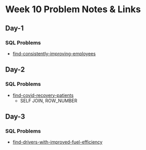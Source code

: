 # Week 10 Problem Notes & Links

## Day-1
### SQL Problems
- [find-consistently-improving-employees](https://leetcode.com/problems/find-consistently-improving-employees/description/)

## Day-2
### SQL Problems
- [find-covid-recovery-patients](https://leetcode.com/problems/find-covid-recovery-patients/description/)
    + SELF JOIN, ROW_NUMBER

## Day-3
### SQL Problems
- [find-drivers-with-improved-fuel-efficiency](https://leetcode.com/problems/find-drivers-with-improved-fuel-efficiency/)
